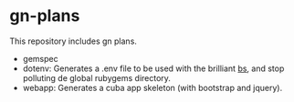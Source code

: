 gn-plans
========

This repository includes gn plans. 

* gemspec
* dotenv: Generates a .env file to be used with the brilliant [bs](https://github.com/educabilia/bs), and stop polluting de global rubygems directory. 
* webapp: Generates a cuba app skeleton (with bootstrap and jquery).  

